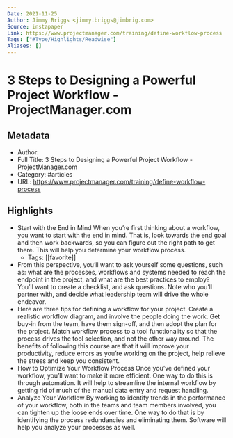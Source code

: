 ```yaml
---
Date: 2021-11-25
Author: Jimmy Briggs <jimmy.briggs@jimbrig.com>
Source: instapaper
Link: https://www.projectmanager.com/training/define-workflow-process
Tags: ["#Type/Highlights/Readwise"]
Aliases: []
---
```

# 3 Steps to Designing a Powerful Project Workflow - ProjectManager.com

## Metadata
- Author: 
- Full Title: 3 Steps to Designing a Powerful Project Workflow - ProjectManager.com
- Category: #articles
- URL: https://www.projectmanager.com/training/define-workflow-process

## Highlights
- Start with the End in Mind
  When you’re first thinking about a workflow, you want to start with the end in mind. That is, look towards the end goal and then work backwards, so you can figure out the right path to get there. This will help you determine your workflow process.
    - Tags: [[favorite]] 
- From this perspective, you’ll want to ask yourself some questions, such as: what are the processes, workflows and systems needed to reach the endpoint in the project, and what are the best practices to employ? You’ll want to create a checklist, and ask questions. Note who you’ll partner with, and decide what leadership team will drive the whole endeavor.
- Here are three tips for defining a workflow for your project.
  Create a realistic workflow diagram, and involve the people doing the work.
  Get buy-in from the team, have them sign-off, and then adopt the plan for the project.
  Match workflow process to a tool functionality so that the process drives the tool selection, and not the other way around.
  The benefits of following this course are that it will improve your productivity, reduce errors as you’re working on the project, help relieve the stress and keep you consistent.
- How to Optimize Your Workflow Process
  Once you’ve defined your workflow, you’ll want to make it more efficient. One way to do this is through automation. It will help to streamline the internal workflow by getting rid of much of the manual data entry and request handling.
- Analyze Your Workflow
  By working to identify trends in the performance of your workflow, both in the teams and team members involved, you can tighten up the loose ends over time. One way to do that is by identifying the process redundancies and eliminating them. Software will help you analyze your processes as well.
